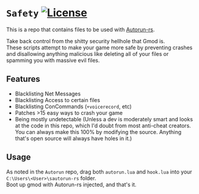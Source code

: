 # ``Safety`` [![License](https://img.shields.io/github/license/Vurv78/Safety?color=red)](https://opensource.org/licenses/MIT)

This is a repo that contains files to be used with [Autorun-rs](https://github.com/Vurv78/Autorun-rs).

Take back control from the shitty security hellhole that Gmod is.  
These scripts attempt to make your game more safe by preventing crashes and disallowing anything malicious like deleting all of your files or spamming you with massive evil files.  

## Features
* Blacklisting Net Messages
* Blacklisting Access to certain files
* Blacklisting ConCommands (``+voicerecord``, etc)
* Patches >15 easy ways to crash your game
* Being mostly undetectable (Unless a dev is moderately smart and looks at the code in this repo, which I'd doubt from most anti-cheat creators. You can always make this 100% by modifying the source. Anything that's open source will always have holes in it.)

## Usage
As noted in the ``Autorun`` repo, drag both ``autorun.lua`` and ``hook.lua`` into your ``C:\Users\<User>\sautorun-rs`` folder.  
Boot up gmod with Autorun-rs injected, and that's it.
